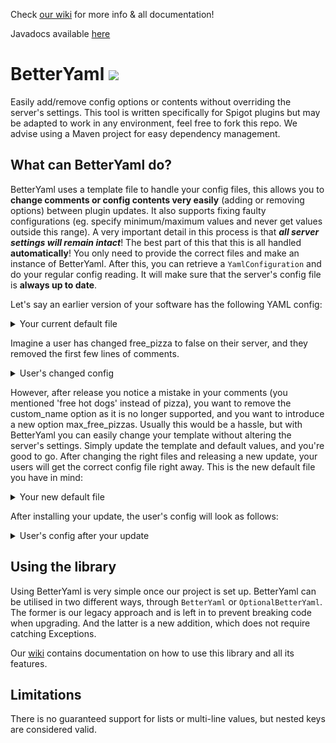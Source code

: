 Check [our wiki](https://github.com/BetterPluginsSpigot/BetterYaml/wiki) for more info & all documentation!

Javadocs available [here](https://betterpluginsspigot.github.io/BetterYaml/)

# BetterYaml [![](https://jitpack.io/v/betterpluginsspigot/betteryaml.svg)](https://jitpack.io/#betterpluginsspigot/betteryaml)
Easily add/remove config options or contents without overriding the server's settings. 
This tool is written specifically for Spigot plugins but may be adapted to work in any environment, feel free to fork this repo.
We advise using a Maven project for easy dependency management.

## What can BetterYaml do?
BetterYaml uses a template file to handle your config files, this allows you to **change comments or config contents very easily** (adding or removing options) between plugin updates. It also supports fixing faulty configurations (eg. specify minimum/maximum values and never get values outside this range).
A very important detail in this process is that _**all server settings will remain intact**_!
The best part of this that this is all handled **automatically**! You only need to provide the correct files and make an instance of BetterYaml. After this, you can retrieve a `YamlConfiguration` and do your regular config reading.
It will make sure that the server's config file is **always up to date**.

Let's say an earlier version of your software has the following YAML config:
<details>
<summary>Your current default file</summary>

```
# Your plugin name

# Link to Spigot page
# Some explanation

# This option decides whether or not to give free hot dogs
free_pizza: true

custom_name: "Steve"
```
</details>

Imagine a user has changed free_pizza to false on their server, and they removed the first few lines of comments.
<details>
<summary>User's changed config</summary>

```
# This option decides whether or not to give free hot dogs
free_pizza: false

custom_name: "Steve"
```
</details>

However, after release you notice a mistake in your comments (you mentioned 'free hot dogs' instead of pizza), you want to remove the custom_name option as it is no longer supported, and you want to introduce a new option max_free_pizzas.
Usually this would be a hassle, but with BetterYaml you can easily change your template without altering the server's settings. Simply update the template and default values, and you're good to go.
After changing the right files and releasing a new update, your users will get the correct config file right away.
This is the new default file you have in mind:
<details>
<summary>Your new default file</summary>

```
# Your plugin name

# Link to Spigot page
# Some explanation

max_free_pizzas: 3

# This option decides whether or not to give free pizza
free_pizza: true
```
</details>

After installing your update, the user's config will look as follows:
<details>
<summary>User's config after your update</summary>

```
# Your plugin name

# Link to Spigot page
# Some explanation

max_free_pizzas: 3

# This option decides whether or not to give free pizza
free_pizza: false
```
</details>

## Using the library
Using BetterYaml is very simple once our project is set up. 
BetterYaml can be utilised in two different ways, through `BetterYaml` or `OptionalBetterYaml`. The former is our legacy approach and is left in to prevent breaking code when upgrading. And the latter is a new addition, which does not require catching Exceptions.

Our [wiki](https://github.com/BetterPluginsSpigot/BetterYaml/wiki) contains documentation on how to use this library and all its features.

## Limitations
There is no guaranteed support for lists or multi-line values, but nested keys are considered valid.

